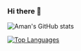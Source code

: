 ### Hi there 👋

<!--
**Amank2854/Amank2854** is a ✨ _special_ ✨ repository because its `README.md` (this file) appears on your GitHub profile.

Here are some ideas to get you started:

- 🔭 I’m currently working on ...
- 🌱 I’m currently learning ...
- 👯 I’m looking to collaborate on ...
- 🤔 I’m looking for help with ...
- 💬 Ask me about ...
- 📫 How to reach me: ...
- 😄 Pronouns: ...
- ⚡ Fun fact: ...
-->

![Aman's GitHub stats](https://github-readme-stats.vercel.app/api?username=Amank2854&theme=merko)

[![Top Languages](https://github-readme-stats.vercel.app/api/top-langs/?username=Amank2854&layout=compact&theme=merko)](https://github.com/Amank2854/github-readme-stats)
